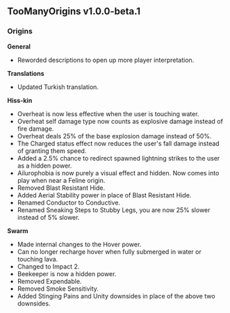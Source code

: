 ## TooManyOrigins v1.0.0-beta.1
### Origins
**General**
- Reworded descriptions to open up more player interpretation.

**Translations**
- Updated Turkish translation.

**Hiss-kin**
- Overheat is now less effective when the user is touching water.
- Overheat self damage type now counts as explosive damage instead of fire damage.
- Overheat deals 25% of the base explosion damage instead of 50%.
- The Charged status effect now reduces the user's fall damage instead of granting them speed.
- Added a 2.5% chance to redirect spawned lightning strikes to the user as a hidden power.
- Ailurophobia is now purely a visual effect and hidden. Now comes into play when near a Feline origin.
- Removed Blast Resistant Hide.
- Added Aerial Stability power in place of Blast Resistant Hide.
- Renamed Conductor to Conductive.
- Renamed Sneaking Steps to Stubby Legs, you are now 25% slower instead of 5% slower.

**Swarm**
- Made internal changes to the Hover power.
- Can no longer recharge hover when fully submerged in water or touching lava.
- Changed to Impact 2.
- Beekeeper is now a hidden power.
- Removed Expendable.
- Removed Smoke Sensitivity.
- Added Stinging Pains and Unity downsides in place of the above two downsides.